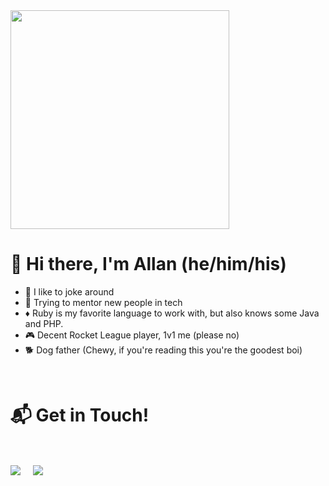 <img src="https://pbs.twimg.com/media/EJnsxO_W4AE8AqM.jpg" height="350px"/>

<h1>👋 Hi there, I'm Allan (he/him/his)</h1>

- 💬 I like to joke around
- 🌱 Trying to mentor new people in tech
- ♦️ Ruby is my favorite language to work with, but also knows some Java and PHP.
- 🎮 Decent Rocket League player, 1v1 me (please no)
- 🐕 Dog father (Chewy, if you're reading this you're the goodest boi)

  
<Br>
<h1>📬 Get in Touch! </h1>
<Br>
<p>
<a href="https://www.linkedin.com/in/allan-pires/" target="blank"><img align="center" src="https://img.shields.io/badge/Allan Pires-0077B5?style=for-the-badge&logo=linkedin&logoColor=white" /></a> &nbsp;&nbsp;&nbsp;  <a href="mailto:doislan@gmail.com" target="blank"><img align="center" src="https://img.shields.io/badge/doislan@gmail.com-D14836?style=for-the-badge&logo=gmail&logoColor=white" /></a>    &nbsp;&nbsp;&nbsp;
</p>


